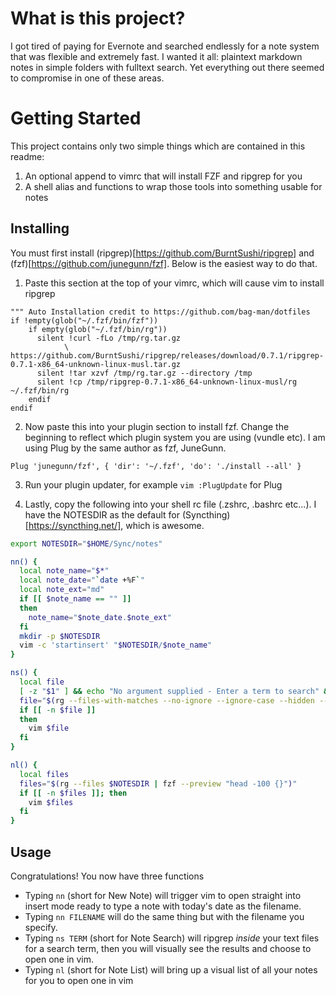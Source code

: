 # What is this project?

I got tired of paying for Evernote and searched endlessly for a note system that was flexible and extremely fast. I wanted it all: plaintext markdown notes in simple folders with fulltext search. Yet everything out there seemed to compromise in one of these areas.

# Getting Started

This project contains only two simple things which are contained in this readme:

1. An optional append to vimrc that will install FZF and ripgrep for you
2. A shell alias and functions to wrap those tools into something usable for notes

## Installing

You must first install (ripgrep)[https://github.com/BurntSushi/ripgrep] and (fzf)[https://github.com/junegunn/fzf]. Below is the easiest way to do that.

1. Paste this section at the top of your vimrc, which will cause vim to install ripgrep

```vim
""" Auto Installation credit to https://github.com/bag-man/dotfiles
if !empty(glob("~/.fzf/bin/fzf"))
    if empty(glob("~/.fzf/bin/rg"))
      silent !curl -fLo /tmp/rg.tar.gz
            \ https://github.com/BurntSushi/ripgrep/releases/download/0.7.1/ripgrep-0.7.1-x86_64-unknown-linux-musl.tar.gz
      silent !tar xzvf /tmp/rg.tar.gz --directory /tmp
      silent !cp /tmp/ripgrep-0.7.1-x86_64-unknown-linux-musl/rg ~/.fzf/bin/rg
    endif
endif
```

2. Now paste this into your plugin section to install fzf. Change the beginning to reflect which plugin system you are using (vundle etc). I am using Plug by the same author as fzf, JuneGunn.

```vim
Plug 'junegunn/fzf', { 'dir': '~/.fzf', 'do': './install --all' }
```

3. Run your plugin updater, for example `vim :PlugUpdate` for Plug

4. Lastly, copy the following into your shell rc file (.zshrc, .bashrc etc...). I have the NOTESDIR as the default for (Syncthing)[https://syncthing.net/], which is awesome.

```bash
export NOTESDIR="$HOME/Sync/notes"

nn() {
  local note_name="$*"
  local note_date="`date +%F`"
  local note_ext="md"  
  if [[ $note_name == "" ]]
  then
    note_name="$note_date.$note_ext"
  fi
  mkdir -p $NOTESDIR
  vim -c 'startinsert' "$NOTESDIR/$note_name"
}

ns() {
  local file
  [ -z "$1" ] && echo "No argument supplied - Enter a term to search" && return 1
  file="$(rg --files-with-matches --no-ignore --ignore-case --hidden --no-heading --no-messages $1 $NOTESDIR | fzf --preview "head -100 {}")"
  if [[ -n $file ]]
  then
    vim $file
  fi
}

nl() {
  local files
  files="$(rg --files $NOTESDIR | fzf --preview "head -100 {}")"
  if [[ -n $files ]]; then
    vim $files
  fi
}
```


## Usage

Congratulations! You now have three functions

* Typing `nn` (short for New Note) will trigger vim to open straight into insert mode ready to type a note with today's date as the filename.
* Typing `nn FILENAME` will do the same thing but with the filename you specify.
* Typing `ns TERM` (short for Note Search) will ripgrep *inside* your text files for a search term, then you will visually see the results and choose to open one in vim.
* Typing `nl` (short for Note List) will bring up a visual list of all your notes for you to open one in vim
